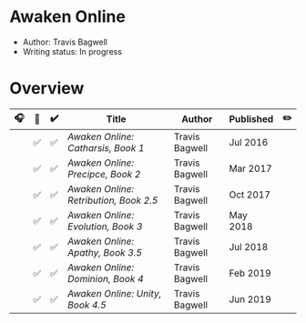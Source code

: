 # Awaken Online

- Author: Travis Bagwell
- Writing status: In progress

# Overview

| 🎧 | 📱 | ✔️ | Title | Author | Published | ✏️ |
| - | - | - | - | - | - | - |
| | ✅ | ✅ | _Awaken Online: Catharsis, Book 1_ | Travis Bagwell | Jul 2016 | |
| | ✅ | ✅ | _Awaken Online: Precipce, Book 2_ | Travis Bagwell | Mar 2017 | |
| | ✅ | ✅ | _Awaken Online: Retribution, Book 2.5_ | Travis Bagwell | Oct 2017 | |
| | ✅ | ✅ | _Awaken Online: Evolution, Book 3_ | Travis Bagwell | May 2018 | |
| | ✅ | ✅ | _Awaken Online: Apathy, Book 3.5_ | Travis Bagwell | Jul 2018 | |
| | ✅ | ✅ | _Awaken Online: Dominion, Book 4_ | Travis Bagwell | Feb 2019 | |
| | ✅ | ✅ | _Awaken Online: Unity, Book 4.5_ | Travis Bagwell | Jun 2019 | |
